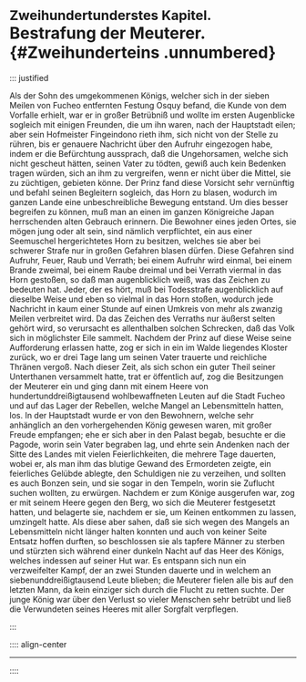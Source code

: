 # <small>Zweihundertunderstes Kapitel.</small><br />Bestrafung der Meuterer.{#Zweihunderteins .unnumbered}

::: justified

Als der Sohn des umgekommenen Königs, welcher sich in der sieben Meilen von
Fucheo entfernten Festung Osquy befand, die Kunde von dem Vorfalle erhielt, war
er in großer Betrübniß und wollte im ersten Augenblicke sogleich mit einigen
Freunden, die um ihn waren, nach der Hauptstadt eilen; aber sein Hofmeister
Fingeindono rieth ihm, sich nicht von der Stelle zu rühren, bis er genauere
Nachricht über den Aufruhr eingezogen habe, indem er die Befürchtung aussprach,
daß die Ungehorsamen, welche sich nicht gescheut hätten, seinen Vater zu tödten,
gewiß auch kein Bedenken tragen würden, sich an ihm zu vergreifen, wenn er nicht
über die Mittel, sie zu züchtigen, gebieten könne. Der Prinz fand diese Vorsicht
sehr vernünftig und befahl seinen Begleitern sogleich, das Horn zu blasen,
wodurch im ganzen Lande eine unbeschreibliche Bewegung entstand. Um dies besser
begreifen zu können, muß man an einen im ganzen Königreiche Japan herrschenden
alten Gebrauch erinnern. Die Bewohner eines jeden Ortes, sie mögen jung oder alt
sein, sind nämlich verpflichtet, ein aus einer Seemuschel hergerichtetes Horn zu
besitzen, welches sie aber bei schwerer Strafe nur in großen Gefahren blasen
dürfen. Diese Gefahren sind Aufruhr, Feuer, Raub und Verrath; bei einem Aufruhr
wird einmal, bei einem Brande zweimal, bei einem Raube dreimal und bei Verrath
viermal in das Horn gestoßen, so daß man augenblicklich weiß, was das Zeichen zu
bedeuten hat. Jeder, der es hört, muß bei Todesstrafe augenblicklich auf
dieselbe Weise und eben so vielmal in das Horn stoßen, wodurch jede Nachricht in
kaum einer Stunde auf einen Umkreis von mehr als zwanzig Meilen verbreitet wird.
Da das Zeichen des Verraths nur äußerst selten gehört wird, so verursacht es
allenthalben solchen Schrecken, daß das Volk sich in möglichster Eile sammelt.
Nachdem der Prinz auf diese Weise seine Aufforderung erlassen hatte, zog er sich
in ein im Walde liegendes Kloster zurück, wo er drei Tage lang um seinen Vater
trauerte und reichliche Thränen vergoß. Nach dieser Zeit, als sich schon ein
guter Theil seiner Unterthanen versammelt hatte, trat er öffentlich auf, zog die
Besitzungen der Meuterer ein und ging dann mit einem Heere von
hundertunddreißigtausend wohlbewaffneten Leuten auf die Stadt Fucheo und auf das
Lager der Rebellen, welche Mangel an Lebensmitteln hatten, los. In der
Hauptstadt wurde er von den Bewohnern, welche sehr anhänglich an den
vorhergehenden König gewesen waren, mit großer Freude empfangen; ehe er sich
aber in den Palast begab, besuchte er die Pagode, worin sein Vater begraben lag,
und ehrte sein Andenken nach der Sitte des Landes mit vielen Feierlichkeiten,
die mehrere Tage dauerten, wobei er, als man ihm das blutige Gewand des
Ermordeten zeigte, ein feierliches Gelübde ablegte, den Schuldigen nie zu
verzeihen, und sollten es auch Bonzen sein, und sie sogar in den Tempeln, worin
sie Zuflucht suchen wollten, zu erwürgen. Nachdem er zum Könige ausgerufen war,
zog er mit seinem Heere gegen den Berg, wo sich die Meuterer festgesetzt hatten,
und belagerte sie, nachdem er sie, um Keinen entkommen zu lassen, umzingelt
hatte. Als diese aber sahen, daß sie sich wegen des Mangels an Lebensmitteln
nicht länger halten konnten und auch von keiner Seite Entsatz hoffen durften, so
beschlossen sie als tapfere Männer zu sterben und stürzten sich während einer
dunkeln Nacht auf das Heer des Königs, welches indessen auf seiner Hut war. Es
entspann sich nun ein verzweifelter Kampf, der an zwei Stunden dauerte und in
welchem an siebenunddreißigtausend Leute blieben; die Meuterer fielen alle bis
auf den letzten Mann, da kein einziger sich durch die Flucht zu retten suchte.
Der junge König war über den Verlust so vieler Menschen sehr betrübt und ließ
die Verwundeten seines Heeres mit aller Sorgfalt verpflegen. 

:::

:::: align-center
****
::::

